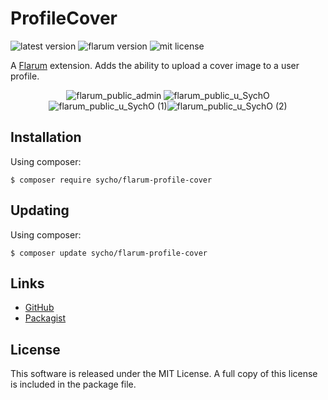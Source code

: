 # ProfileCover
![latest version](https://img.shields.io/github/release/SychO9/flarum-profile-cover.svg?style=flat-square)
![flarum version](https://img.shields.io/badge/flarum-%5E0.1.0--beta.10-%23e7742e?style=flat-square)
![mit license](https://img.shields.io/badge/license-MIT-green.svg?style=flat-square&color=green)

A [Flarum](http://flarum.org/) extension. Adds the ability to upload a cover image to a user profile.

<p align=center>
<img alt="flarum_public_admin" src="https://user-images.githubusercontent.com/20267363/66506033-d63c1300-eacc-11e9-8b8e-016d9963fb93.png" /> <img alt="flarum_public_u_SychO" src="https://user-images.githubusercontent.com/20267363/66506036-d6d4a980-eacc-11e9-8bcf-5f46962919cd.png"/><img alt="flarum_public_u_SychO (1)" src="https://user-images.githubusercontent.com/20267363/66506035-d6d4a980-eacc-11e9-8c19-c705d24ae109.png"/><img alt="flarum_public_u_SychO (2)" src="https://user-images.githubusercontent.com/20267363/66506034-d63c1300-eacc-11e9-86a7-6918821c8823.png"/>
</p>

## Installation
Using composer:
```gitattributes
$ composer require sycho/flarum-profile-cover
```

## Updating
Using composer:
```gitattributes
$ composer update sycho/flarum-profile-cover
```

## Links
* [GitHub](https://github.com/SychO9/flarum-profile-cover)
* [Packagist](https://packagist.org/packages/sycho/flarum-profile-cover)

## License
This software is released under the MIT License. A full copy of this license is included in the package file.
